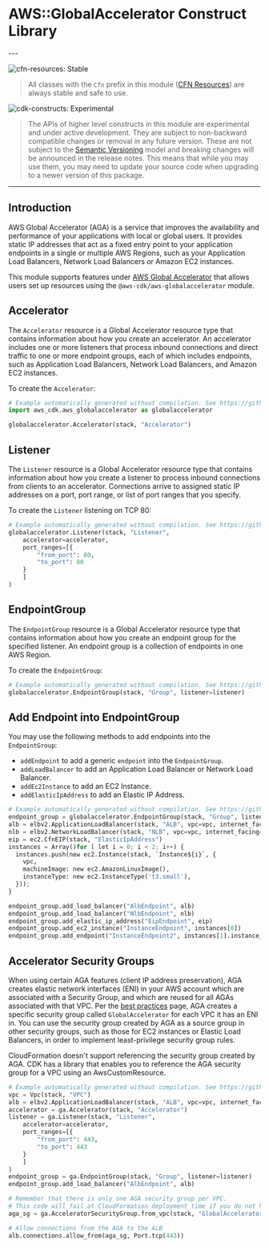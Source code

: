 # AWS::GlobalAccelerator Construct Library

<!--BEGIN STABILITY BANNER-->---


![cfn-resources: Stable](https://img.shields.io/badge/cfn--resources-stable-success.svg?style=for-the-badge)

> All classes with the `Cfn` prefix in this module ([CFN Resources](https://docs.aws.amazon.com/cdk/latest/guide/constructs.html#constructs_lib)) are always stable and safe to use.

![cdk-constructs: Experimental](https://img.shields.io/badge/cdk--constructs-experimental-important.svg?style=for-the-badge)

> The APIs of higher level constructs in this module are experimental and under active development.
> They are subject to non-backward compatible changes or removal in any future version. These are
> not subject to the [Semantic Versioning](https://semver.org/) model and breaking changes will be
> announced in the release notes. This means that while you may use them, you may need to update
> your source code when upgrading to a newer version of this package.

---
<!--END STABILITY BANNER-->

## Introduction

AWS Global Accelerator (AGA) is a service that improves the availability and performance of your applications with local or global users. It provides static IP addresses that act as a fixed entry point to your application endpoints in a single or multiple AWS Regions, such as your Application Load Balancers, Network Load Balancers or Amazon EC2 instances.

This module supports features under [AWS Global Accelerator](https://docs.aws.amazon.com/AWSCloudFormation/latest/UserGuide/AWS_GlobalAccelerator.html) that allows users set up resources using the `@aws-cdk/aws-globalaccelerator` module.

## Accelerator

The `Accelerator` resource is a Global Accelerator resource type that contains information about how you create an accelerator. An accelerator includes one or more listeners that process inbound connections and direct traffic to one or more endpoint groups, each of which includes endpoints, such as Application Load Balancers, Network Load Balancers, and Amazon EC2 instances.

To create the `Accelerator`:

```python
# Example automatically generated without compilation. See https://github.com/aws/jsii/issues/826
import aws_cdk.aws_globalaccelerator as globalaccelerator

globalaccelerator.Accelerator(stack, "Accelerator")
```

## Listener

The `Listener` resource is a Global Accelerator resource type that contains information about how you create a listener to process inbound connections from clients to an accelerator. Connections arrive to assigned static IP addresses on a port, port range, or list of port ranges that you specify.

To create the `Listener` listening on TCP 80:

```python
# Example automatically generated without compilation. See https://github.com/aws/jsii/issues/826
globalaccelerator.Listener(stack, "Listener",
    accelerator=accelerator,
    port_ranges=[{
        "from_port": 80,
        "to_port": 80
    }
    ]
)
```

## EndpointGroup

The `EndpointGroup` resource is a Global Accelerator resource type that contains information about how you create an endpoint group for the specified listener. An endpoint group is a collection of endpoints in one AWS Region.

To create the `EndpointGroup`:

```python
# Example automatically generated without compilation. See https://github.com/aws/jsii/issues/826
globalaccelerator.EndpointGroup(stack, "Group", listener=listener)
```

## Add Endpoint into EndpointGroup

You may use the following methods to add endpoints into the `EndpointGroup`:

* `addEndpoint` to add a generic `endpoint` into the `EndpointGroup`.
* `addLoadBalancer` to add an Application Load Balancer or Network Load Balancer.
* `addEc2Instance` to add an EC2 Instance.
* `addElasticIpAddress` to add an Elastic IP Address.

```python
# Example automatically generated without compilation. See https://github.com/aws/jsii/issues/826
endpoint_group = globalaccelerator.EndpointGroup(stack, "Group", listener=listener)
alb = elbv2.ApplicationLoadBalancer(stack, "ALB", vpc=vpc, internet_facing=True)
nlb = elbv2.NetworkLoadBalancer(stack, "NLB", vpc=vpc, internet_facing=True)
eip = ec2.CfnEIP(stack, "ElasticIpAddress")
instances = Array()for ( let i = 0; i < 2; i++) {
  instances.push(new ec2.Instance(stack, `Instance${i}`, {
    vpc,
    machineImage: new ec2.AmazonLinuxImage(),
    instanceType: new ec2.InstanceType('t3.small'),
  }));
}

endpoint_group.add_load_balancer("AlbEndpoint", alb)
endpoint_group.add_load_balancer("NlbEndpoint", nlb)
endpoint_group.add_elastic_ip_address("EipEndpoint", eip)
endpoint_group.add_ec2_instance("InstanceEndpoint", instances[0])
endpoint_group.add_endpoint("InstanceEndpoint2", instances[1].instance_id)
```

## Accelerator Security Groups

When using certain AGA features (client IP address preservation), AGA creates elastic network interfaces (ENI) in your AWS account which are
associated with a Security Group, and which are reused for all AGAs associated with that VPC. Per the
[best practices](https://docs.aws.amazon.com/global-accelerator/latest/dg/best-practices-aga.html) page, AGA creates a specific security group
called `GlobalAccelerator` for each VPC it has an ENI in. You can use the security group created by AGA as a source group in other security
groups, such as those for EC2 instances or Elastic Load Balancers, in order to implement least-privilege security group rules.

CloudFormation doesn't support referencing the security group created by AGA. CDK has a library that enables you to reference the AGA security group
for a VPC using an AwsCustomResource.

```python
# Example automatically generated without compilation. See https://github.com/aws/jsii/issues/826
vpc = Vpc(stack, "VPC")
alb = elbv2.ApplicationLoadBalancer(stack, "ALB", vpc=vpc, internet_facing=False)
accelerator = ga.Accelerator(stack, "Accelerator")
listener = ga.Listener(stack, "Listener",
    accelerator=accelerator,
    port_ranges=[{
        "from_port": 443,
        "to_port": 443
    }
    ]
)
endpoint_group = ga.EndpointGroup(stack, "Group", listener=listener)
endpoint_group.add_load_balancer("AlbEndpoint", alb)

# Remember that there is only one AGA security group per VPC.
# This code will fail at CloudFormation deployment time if you do not have an AGA
aga_sg = ga.AcceleratorSecurityGroup.from_vpc(stack, "GlobalAcceleratorSG", vpc)

# Allow connections from the AGA to the ALB
alb.connections.allow_from(aga_sg, Port.tcp(443))
```
